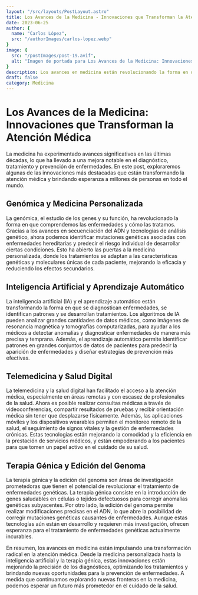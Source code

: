 ```yaml
---
layout: "/src/layouts/PostLayout.astro"
title: Los Avances de la Medicina - Innovaciones que Transforman la Atención Médica
date: 2023-06-25
author: {
  name: "Carlos López",
  src: "/authorImages/carlos-lopez.webp"
}
image: {
  src: "/postImages/post-19.avif",
  alt: "Imagen de portada para Los Avances de la Medicina: Innovaciones que Transforman la Atención Médica"
}
description: Los avances en medicina están revolucionando la forma en que se diagnostican, tratan y previenen las enfermedades. Descubre algunas de las innovaciones más destacadas que están transformando la atención médica y mejorando la calidad de vida de los pacientes.
draft: false
category: Medicina
---
```


# Los Avances de la Medicina: Innovaciones que Transforman la Atención Médica

La medicina ha experimentado avances significativos en las últimas décadas, lo que ha llevado a una mejora notable en el diagnóstico, tratamiento y prevención de enfermedades. En este post, exploraremos algunas de las innovaciones más destacadas que están transformando la atención médica y brindando esperanza a millones de personas en todo el mundo.

## Genómica y Medicina Personalizada

La genómica, el estudio de los genes y su función, ha revolucionado la forma en que comprendemos las enfermedades y cómo las tratamos. Gracias a los avances en secuenciación del ADN y tecnologías de análisis genético, ahora podemos identificar mutaciones genéticas asociadas con enfermedades hereditarias y predecir el riesgo individual de desarrollar ciertas condiciones. Esto ha abierto las puertas a la medicina personalizada, donde los tratamientos se adaptan a las características genéticas y moleculares únicas de cada paciente, mejorando la eficacia y reduciendo los efectos secundarios.

## Inteligencia Artificial y Aprendizaje Automático

La inteligencia artificial (IA) y el aprendizaje automático están transformando la forma en que se diagnostican enfermedades, se identifican patrones y se desarrollan tratamientos. Los algoritmos de IA pueden analizar grandes cantidades de datos médicos, como imágenes de resonancia magnética y tomografías computarizadas, para ayudar a los médicos a detectar anomalías y diagnosticar enfermedades de manera más precisa y temprana. Además, el aprendizaje automático permite identificar patrones en grandes conjuntos de datos de pacientes para predecir la aparición de enfermedades y diseñar estrategias de prevención más efectivas.

## Telemedicina y Salud Digital

La telemedicina y la salud digital han facilitado el acceso a la atención médica, especialmente en áreas remotas y con escasez de profesionales de la salud. Ahora es posible realizar consultas médicas a través de videoconferencias, compartir resultados de pruebas y recibir orientación médica sin tener que desplazarse físicamente. Además, las aplicaciones móviles y los dispositivos wearables permiten el monitoreo remoto de la salud, el seguimiento de signos vitales y la gestión de enfermedades crónicas. Estas tecnologías están mejorando la comodidad y la eficiencia en la prestación de servicios médicos, y están empoderando a los pacientes para que tomen un papel activo en el cuidado de su salud.

## Terapia Génica y Edición del Genoma

La terapia génica y la edición del genoma son áreas de investigación prometedoras que tienen el potencial de revolucionar el tratamiento de enfermedades genéticas. La terapia génica consiste en la introducción de genes saludables en células o tejidos defectuosos para corregir anomalías genéticas subyacentes. Por otro lado, la edición del genoma permite realizar modificaciones precisas en el ADN, lo que abre la posibilidad de corregir mutaciones genéticas causantes de enfermedades. Aunque estas tecnologías aún están en desarrollo y requieren más investigación, ofrecen esperanza para el tratamiento de enfermedades genéticas actualmente incurables.

En resumen, los avances en medicina están impulsando una transformación radical en la atención médica. Desde la medicina personalizada hasta la inteligencia artificial y la terapia génica, estas innovaciones están mejorando la precisión de los diagnósticos, optimizando los tratamientos y brindando nuevas oportunidades para la prevención de enfermedades. A medida que continuamos explorando nuevas fronteras en la medicina, podemos esperar un futuro más prometedor en el cuidado de la salud.

